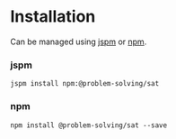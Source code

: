 # Installation

Can be managed using
[jspm](http://jspm.io)
or [npm](https://github.com/npm/npm).

### jspm
```terminal
jspm install npm:@problem-solving/sat
```

### npm
```terminal
npm install @problem-solving/sat --save
```
